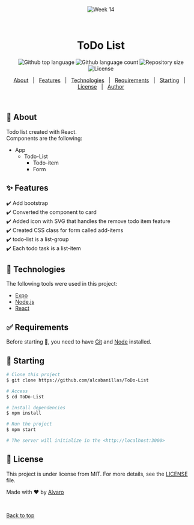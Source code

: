 <div align="center" id="top"> 
  <img src="./.github/app.gif" alt="Week 14" />

  &#xa0;

  <!-- <a href="https://week14.netlify.app">Demo</a> -->
</div>

<h1 align="center">ToDo List</h1>

<p align="center">
  <img alt="Github top language" src="https://img.shields.io/github/languages/top/alcabanillas/ToDo-List?color=56BEB8">

  <img alt="Github language count" src="https://img.shields.io/github/languages/count/alcabanillas/ToDo-List?color=56BEB8">

  <img alt="Repository size" src="https://img.shields.io/github/repo-size/alcabanillas/ToDo-List?color=56BEB8">

  <img alt="License" src="https://img.shields.io/github/license/alcabanillas/ToDo-List?color=56BEB8">

  <!-- <img alt="Github issues" src="https://img.shields.io/github/issues/alcabanillas/ToDo-List?color=56BEB8" /> -->

  <!-- <img alt="Github forks" src="https://img.shields.io/github/forks/alcabanillas/ToDo-List?color=56BEB8" /> -->

  <!-- <img alt="Github stars" src="https://img.shields.io/github/stars/alcabanillas/ToDo-List?color=56BEB8" /> -->
</p>

<!-- Status -->

<!-- <h4 align="center"> 
	🚧  Week 14 🚀 Under construction...  🚧
</h4> 

<hr> -->

<p align="center">
  <a href="#dart-about">About</a> &#xa0; | &#xa0; 
  <a href="#sparkles-features">Features</a> &#xa0; | &#xa0;
  <a href="#rocket-technologies">Technologies</a> &#xa0; | &#xa0;
  <a href="#white_check_mark-requirements">Requirements</a> &#xa0; | &#xa0;
  <a href="#checkered_flag-starting">Starting</a> &#xa0; | &#xa0;
  <a href="#memo-license">License</a> &#xa0; | &#xa0;
  <a href="https://github.com/alcabanillas" target="_blank">Author</a>
</p>

<br>

## :dart: About ##

Todo list created with React. \
Components are the following:
- App
  - Todo-List
  	- Todo-item
  	- Form

## :sparkles: Features ##

:heavy_check_mark: Add bootstrap\
:heavy_check_mark: Converted the component to card \
:heavy_check_mark: Added icon with SVG that handles the remove todo item feature\
:heavy_check_mark: Created CSS class for form called add-items \
:heavy_check_mark: todo-list is a list-group \
:heavy_check_mark: Each todo task is a list-item


## :rocket: Technologies ##

The following tools were used in this project:

- [Expo](https://expo.io/)
- [Node.js](https://nodejs.org/en/)
- [React](https://pt-br.reactjs.org/)

## :white_check_mark: Requirements ##

Before starting :checkered_flag:, you need to have [Git](https://git-scm.com) and [Node](https://nodejs.org/en/) installed.

## :checkered_flag: Starting ##

```bash
# Clone this project
$ git clone https://github.com/alcabanillas/ToDo-List

# Access
$ cd ToDo-List

# Install dependencies
$ npm install

# Run the project
$ npm start

# The server will initialize in the <http://localhost:3000>
```

## :memo: License ##

This project is under license from MIT. For more details, see the [LICENSE](LICENSE.md) file.


Made with :heart: by <a href="https://github.com/alcabanillas" target="_blank">Alvaro</a>

&#xa0;

<a href="#top">Back to top</a>
